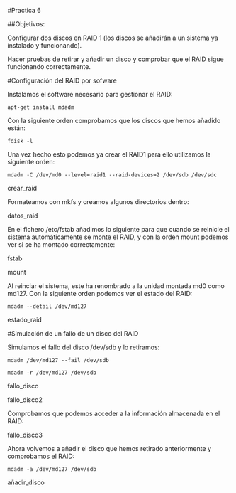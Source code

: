 ﻿#Practica 6

##Objetivos:

Configurar dos discos en RAID 1 (los discos se añadirán a un sistema ya
instalado y funcionando).

Hacer pruebas de retirar y añadir un disco y comprobar que el RAID sigue funcionando correctamente.



#Configuración del RAID por sofware

Instalamos el software necesario para gestionar el RAID:

	apt-get install mdadm

Con la siguiente orden comprobamos que los discos que hemos añadido están:

	fdisk -l


Una vez hecho esto podemos ya crear el RAID1 para ello utilizamos la siguiente orden:

	mdadm -C /dev/md0 --level=raid1 --raid-devices=2 /dev/sdb /dev/sdc

crear_raid


Formateamos con mkfs y creamos algunos directorios dentro:

datos_raid



En el fichero /etc/fstab añadimos lo siguiente para que cuando se reinicie el sistema automáticamente se monte el RAID, y con la orden mount podemos ver si se ha montado correctamente:

fstab

mount


Al reinciar el sistema, este ha renombrado a la unidad montada md0 como md127. Con la siguiente orden podemos ver el estado del RAID:

	mdadm --detail /dev/md127

estado_raid

#Simulación de un fallo de un disco del RAID

Simulamos el fallo del disco /dev/sdb  y lo retiramos:

	mdadm /dev/md127 --fail /dev/sdb

	mdadm -r /dev/md127 /dev/sdb


fallo_disco

fallo_disco2

Comprobamos que podemos acceder a la información almacenada en el RAID:

fallo_disco3

Ahora volvemos a añadir el disco que hemos retirado anteriormente y comprobamos el RAID:

	mdadm -a /dev/md127 /dev/sdb

añadir_disco







